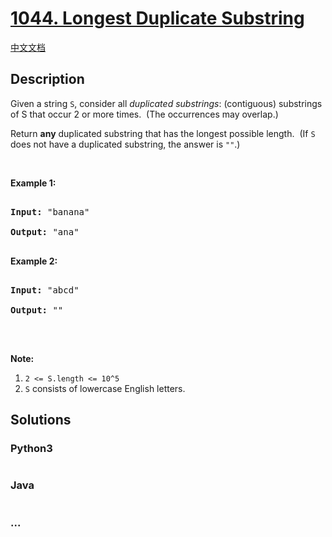 # [1044. Longest Duplicate Substring](https://leetcode.com/problems/longest-duplicate-substring)

[中文文档](/solution/1000-1099/1044.Longest%20Duplicate%20Substring/README.md)

## Description

<p>Given a string <code>S</code>, consider all <em>duplicated substrings</em>: (contiguous) substrings of S that occur 2 or more times.&nbsp; (The occurrences&nbsp;may overlap.)</p>

<p>Return <strong>any</strong> duplicated&nbsp;substring that has the longest possible length.&nbsp; (If <code>S</code> does not have a duplicated substring, the answer is <code>&quot;&quot;</code>.)</p>

<p>&nbsp;</p>

<p><strong>Example 1:</strong></p>

<pre>

<strong>Input: </strong><span id="example-input-1-1">&quot;banana&quot;</span>

<strong>Output: </strong><span id="example-output-1">&quot;ana&quot;</span>

</pre>

<p><strong>Example 2:</strong></p>

<pre>

<strong>Input: </strong><span id="example-input-2-1">&quot;abcd&quot;</span>

<strong>Output: </strong><span id="example-output-2">&quot;&quot;</span>

</pre>

<p>&nbsp;</p>

<p><strong>Note:</strong></p>

<ol>
    <li><code>2 &lt;= S.length &lt;= 10^5</code></li>
    <li><code>S</code> consists of lowercase English letters.</li>
</ol>

## Solutions

<!-- tabs:start -->

### **Python3**

```python

```

### **Java**

```java

```

### **...**

```

```

<!-- tabs:end -->
